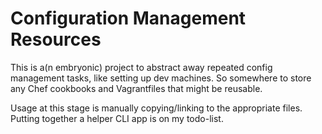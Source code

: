 # Configuration Management Resources

This is a(n embryonic) project to abstract away repeated config management tasks, like setting up dev machines. So somewhere to store any Chef cookbooks and Vagrantfiles that might be reusable.

Usage at this stage is manually copying/linking to the appropriate files. Putting together a helper CLI app is on my todo-list.
